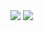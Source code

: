 <img src="https://github.com/musauyumaz/CSharp/blob/main/Gen%C3%A7ay%20Y%C4%B1ld%C4%B1z/A%E2%80%99dan%20Z%E2%80%99ye%20Temel%20C%23%2010%20Programlama%20E%C4%9Fitimi/81)%20C%23%20Say%C4%B1sal%20%C4%B0fadelerin%20Kendi%20Aralar%C4%B1nda%20T%C3%BCr%20D%C3%B6n%C3%BC%C5%9F%C3%BCm%C3%BC/gorsel1-1536x891.jpg" width="auto">
<img src="https://github.com/musauyumaz/CSharp/blob/main/Gen%C3%A7ay%20Y%C4%B1ld%C4%B1z/A%E2%80%99dan%20Z%E2%80%99ye%20Temel%20C%23%2010%20Programlama%20E%C4%9Fitimi/81)%20C%23%20Say%C4%B1sal%20%C4%B0fadelerin%20Kendi%20Aralar%C4%B1nda%20T%C3%BCr%20D%C3%B6n%C3%BC%C5%9F%C3%BCm%C3%BC/gorsel2-1536x891.jpg" width="auto">
